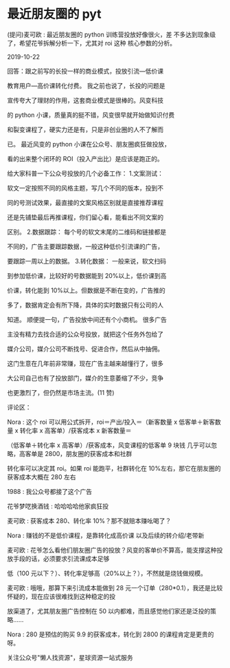 # 最近朋友圈的 pyt

(提问)麦可欧 : 最近朋友圈的 python 训练营投放好像很火，差 不多达到现象级了，希望花爷拆解分析一下，尤其对 roi 这种 核心参数的分析。

2019-10-22

回答：跟之前写的长投一样的商业模式，投放引流—低价课

教育用户—高价课转化付费。 我之前也说了，长投的问题是

宣传夸大了理财的作用，这套商业模式是很棒的。风变科技

的 python 小课，质量真的挺不错，风变很早就开始做知识付费

和裂变课程了，硬实力还是有，只是非创业圈的人不了解而

已。 最近风变的 python 小课在公众号、朋友圈疯狂做投放，

看的出来整个闭环的 ROI（投入产出比）是应该是跑正的。

给大家科普一下公众号投放的几个必备工作： 1.文案测试：

软文一定按照不同的风格主题，写几个不同的版本，投到不

同的号测试效果，最直接的文案风格区别就是直接推荐课程

还是先铺垫最后再推课程，你们留心看，能看出不同文案的

区别。 2.数据跟踪： 每个号的软文末尾的二维码和链接都是

不同的，广告主要跟踪数据，一般这种低价引流课的广告，

要跟踪一周以上的数据。 3.转化数据： 一般来说，软文扫码

到参加低价课，比较好的号数据能到 20%以上，低价课到高

价课，转化能到 10%以上。但数据是不断在变的，广告推的

多了，数据肯定会有所下降，具体的实时数据只有公司的人

知道。 顺便提一句，广告投放中间还有个小商机。 很多广告

主没有精力去找合适的公众号投放，就把这个任务外包给了

媒介公司，媒介公司不断找号、促进合作，然后从中抽佣。

这门生意在几年前非常赚，现在广告主越来越懂行了，很多

大公司自己也有了投放部门，媒介的生意萎缩了不少，竞争

也更激烈了，但仍然是市场主流。(11 赞)

评论区：

Nora : 这个 roi 可以用公式拆开，roi＝产出/投入＝（新客数量 x 低客单＋新客数量 x 转化率 x 高客单）/获客成本 x 新客数量＝

（低客单＋转化率 x 高客单）/获客成本，风变课程的低客单 9 块钱 几乎可以忽略，高客单是 2800，朋友圈的获客成本和社群

转化率可以决定其 roi。如果 roi 能跑平，社群转化在 10%左右，那它在朋友圈的获客成本大概在 280 左右

1988 : 我公众号都接了这个广告

花爷梦呓换酒钱 : 哈哈哈哈他家疯狂投

麦可欧 : 获客成本 280、转化率 10%？那不就赔本赚吆喝了？

Nora : 赚钱的不是低价课程，是靠转化成高价课 以及后续的转介绍/老带新

麦可欧 : 花爷怎么看他们朋友圈广告的投放？风变的客单价不算高，能支撑这种投放手段的话，必须要求引流课成本足够

低（100 元以下？）、转化率足够高（20%以上？），不然就是烧钱做规模。

麦可欧 : 哦哦，那算下来引流成本能做到 28 元一个订单（280*0.1），我还是比较怀疑的，现在应该很难找到这种稳定的投

放渠道了，尤其朋友圈广告控制在 50 以内都难，而且感觉他们家还是泛投的策略……

Nora : 280 是预估的购买 9.9 的获客成本，转化到 2800 的课程肯定是更贵的呀。

关注公众号"懒人找资源"，星球资源一站式服务